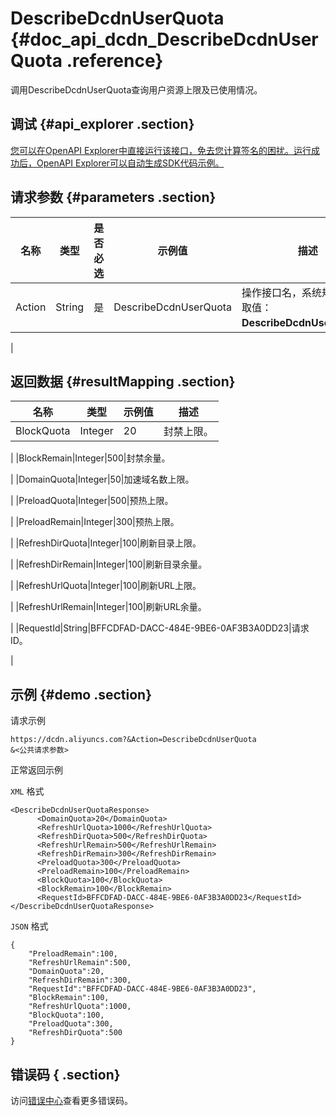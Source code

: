 # DescribeDcdnUserQuota {#doc_api_dcdn_DescribeDcdnUserQuota .reference}

调用DescribeDcdnUserQuota查询用户资源上限及已使用情况。

## 调试 {#api_explorer .section}

[您可以在OpenAPI Explorer中直接运行该接口，免去您计算签名的困扰。运行成功后，OpenAPI Explorer可以自动生成SDK代码示例。](https://api.aliyun.com/#product=dcdn&api=DescribeDcdnUserQuota&type=RPC&version=2018-01-15)

## 请求参数 {#parameters .section}

|名称|类型|是否必选|示例值|描述|
|--|--|----|---|--|
|Action|String|是|DescribeDcdnUserQuota|操作接口名，系统规定参数，取值：**DescribeDcdnUserQuota**。

 |

## 返回数据 {#resultMapping .section}

|名称|类型|示例值|描述|
|--|--|---|--|
|BlockQuota|Integer|20|封禁上限。

 |
|BlockRemain|Integer|500|封禁余量。

 |
|DomainQuota|Integer|50|加速域名数上限。

 |
|PreloadQuota|Integer|500|预热上限。

 |
|PreloadRemain|Integer|300|预热上限。

 |
|RefreshDirQuota|Integer|100|刷新目录上限。

 |
|RefreshDirRemain|Integer|100|刷新目录余量。

 |
|RefreshUrlQuota|Integer|100|刷新URL上限。

 |
|RefreshUrlRemain|Integer|100|刷新URL余量。

 |
|RequestId|String|BFFCDFAD-DACC-484E-9BE6-0AF3B3A0DD23|请求ID。

 |

## 示例 {#demo .section}

请求示例

``` {#request_demo}
https://dcdn.aliyuncs.com?&Action=DescribeDcdnUserQuota
&<公共请求参数>
```

正常返回示例

`XML` 格式

``` {#xml_return_success_demo}
<DescribeDcdnUserQuotaResponse>
	  <DomainQuota>20</DomainQuota>
	  <RefreshUrlQuota>1000</RefreshUrlQuota>
	  <RefreshDirQuota>500</RefreshDirQuota>
	  <RefreshUrlRemain>500</RefreshUrlRemain>
	  <RefreshDirRemain>300</RefreshDirRemain>
	  <PreloadQuota>300</PreloadQuota>
	  <PreloadRemain>100</PreloadRemain>
	  <BlockQuota>100</BlockQuota>
	  <BlockRemain>100</BlockRemain>
	  <RequestId>BFFCDFAD-DACC-484E-9BE6-0AF3B3A0DD23</RequestId>
</DescribeDcdnUserQuotaResponse>
```

`JSON` 格式

``` {#json_return_success_demo}
{
	"PreloadRemain":100,
	"RefreshUrlRemain":500,
	"DomainQuota":20,
	"RefreshDirRemain":300,
	"RequestId":"BFFCDFAD-DACC-484E-9BE6-0AF3B3A0DD23",
	"BlockRemain":100,
	"RefreshUrlQuota":1000,
	"BlockQuota":100,
	"PreloadQuota":300,
	"RefreshDirQuota":500
}
```

## 错误码 { .section}

访问[错误中心](https://error-center.aliyun.com/status/product/dcdn)查看更多错误码。


